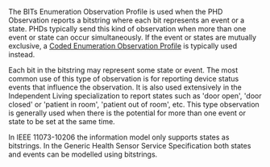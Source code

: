The BITs Enumeration Observation Profile is used when the PHD Observation reports a bitstring where each bit represents an event or a state. PHDs typically send this kind of observation when more than one event or state can occur simultaneously. If the event or states are mutually exclusive, a [Coded Enumeration Observation Profile](CodedEnumerationObservationProfile.html) is typically used instead.

Each bit in the bitstring may represent some state or event. The most common use of this type of observation is for reporting device status events that influence the observation. It is also used extensively in the Independent Living specialization to report states such as 'door open', 'door closed' or 'patient in room', 'patient out of room', etc. This type observation is generally used when there is the potential for more than one event or state to be set at the same time.

In IEEE 11073-10206 the information model only supports states as bitstrings. In the Generic Health Sensor Service Specification both states and events can be modelled using bitstrings.  